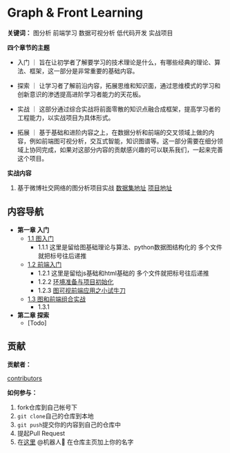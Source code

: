 # Graph & Front Learning

**关键词：** 图分析 前端学习 数据可视分析 低代码开发 实战项目

**四个章节的主题**

- 入门 ｜ 旨在让初学者了解要学习的技术理论是什么，有哪些经典的理论、算法、框架，这一部分是非常重要的基础内容。

- 探索 ｜ 让学习者了解前沿内容，拓展思维和知识面，通过思维模式的学习和创新意识的渗透提高进阶学习者能力的天花板。

- 实战 ｜ 这部分通过综合实战将前面零散的知识点融合成框架，提高学习者的工程能力，以实战项目为具体形式。

- 拓展 ｜ 基于基础和进阶内容之上，在数据分析和前端的交叉领域上做的内容，例如前端图可视分析，交互式智能，知识图谱等。这一部分需要在细分领域上协同完成，如果对这部分内容的贡献感兴趣的可以联系我们，一起来完善这个项目。

**实战内容**

1. 基于微博社交网络的图分析项目实战 [数据集地址](https://www.heywhale.com/mw/dataset/5e5f66d9b8dfce002d7f44c0/content) [项目地址]()

## 内容导航

- **第一章 入门**
    - [1.1 图入门](./Part-1/1.1图入门)
      - 1.1.1 这里是留给图基础理论与算法、python数据图结构化的 多个文件就把标号往后递推
    - [1.2 前端入门](./Part-1/1.2前端入门)
      - 1.2.1 这里是留给js基础和html基础的 多个文件就把标号往后递推
      - 1.2.2 [环境准备与项目初始化](./Part-1/前端入门/环境准备与项目初始化)
      - 1.2.3 [图可视前端应用之小试牛刀](./Part-1/前端入门/图可视前端应用之小试牛刀)
    - [1.3 图和前端组合实战](./Part-1/1.3图和前端组合实战)
      - 1.3.1 
- **第二章 探索**
  -   [Todo]

## 贡献

**贡献者：**

[contributors](../README#contributors)

**如何参与：**

1. fork仓库到自己帐号下
2. `git clone`自己的仓库到本地
3. `git push`提交你的内容到自己的仓库中
4. 提起Pull Request
5. 在[这里](https://github.com/SOVLOOKUP/front-opensource-learning/issues/9) @机器人🤖️ 在仓库主页加上你的名字
